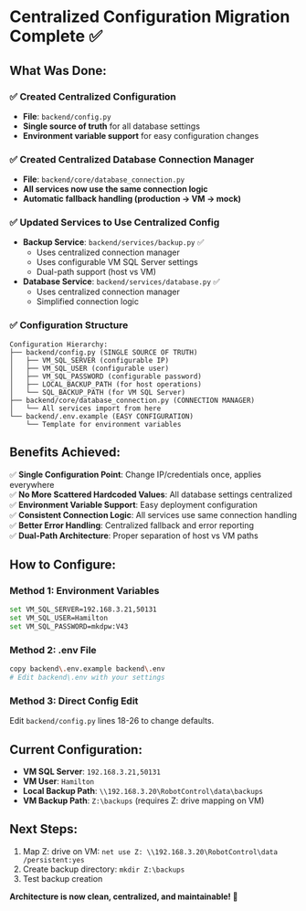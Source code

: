 # Centralized Configuration Migration Complete ✅

## What Was Done:

### ✅ **Created Centralized Configuration**
- **File**: `backend/config.py`
- **Single source of truth** for all database settings
- **Environment variable support** for easy configuration changes

### ✅ **Created Centralized Database Connection Manager**
- **File**: `backend/core/database_connection.py`
- **All services now use the same connection logic**
- **Automatic fallback handling (production → VM → mock)**

### ✅ **Updated Services to Use Centralized Config**
- **Backup Service**: `backend/services/backup.py` ✅
  - Uses centralized connection manager
  - Uses configurable VM SQL Server settings
  - Dual-path support (host vs VM)
- **Database Service**: `backend/services/database.py` ✅
  - Uses centralized connection manager
  - Simplified connection logic

### ✅ **Configuration Structure**
```
Configuration Hierarchy:
├── backend/config.py (SINGLE SOURCE OF TRUTH)
│   ├── VM_SQL_SERVER (configurable IP)
│   ├── VM_SQL_USER (configurable user)
│   ├── VM_SQL_PASSWORD (configurable password)
│   ├── LOCAL_BACKUP_PATH (for host operations)
│   └── SQL_BACKUP_PATH (for VM SQL Server)
├── backend/core/database_connection.py (CONNECTION MANAGER)
│   └── All services import from here
└── backend/.env.example (EASY CONFIGURATION)
    └── Template for environment variables
```

## Benefits Achieved:

✅ **Single Configuration Point**: Change IP/credentials once, applies everywhere  
✅ **No More Scattered Hardcoded Values**: All database settings centralized  
✅ **Environment Variable Support**: Easy deployment configuration  
✅ **Consistent Connection Logic**: All services use same connection handling  
✅ **Better Error Handling**: Centralized fallback and error reporting  
✅ **Dual-Path Architecture**: Proper separation of host vs VM paths  

## How to Configure:

### **Method 1: Environment Variables**
```bash
set VM_SQL_SERVER=192.168.3.21,50131
set VM_SQL_USER=Hamilton
set VM_SQL_PASSWORD=mkdpw:V43
```

### **Method 2: .env File**
```bash
copy backend\.env.example backend\.env
# Edit backend\.env with your settings
```

### **Method 3: Direct Config Edit**
Edit `backend/config.py` lines 18-26 to change defaults.

## Current Configuration:
- **VM SQL Server**: `192.168.3.21,50131` 
- **VM User**: `Hamilton`
- **Local Backup Path**: `\\192.168.3.20\RobotControl\data\backups`  
- **VM Backup Path**: `Z:\backups` (requires Z: drive mapping on VM)

## Next Steps:
1. Map Z: drive on VM: `net use Z: \\192.168.3.20\RobotControl\data /persistent:yes`
2. Create backup directory: `mkdir Z:\backups`
3. Test backup creation

**Architecture is now clean, centralized, and maintainable! 🎉**